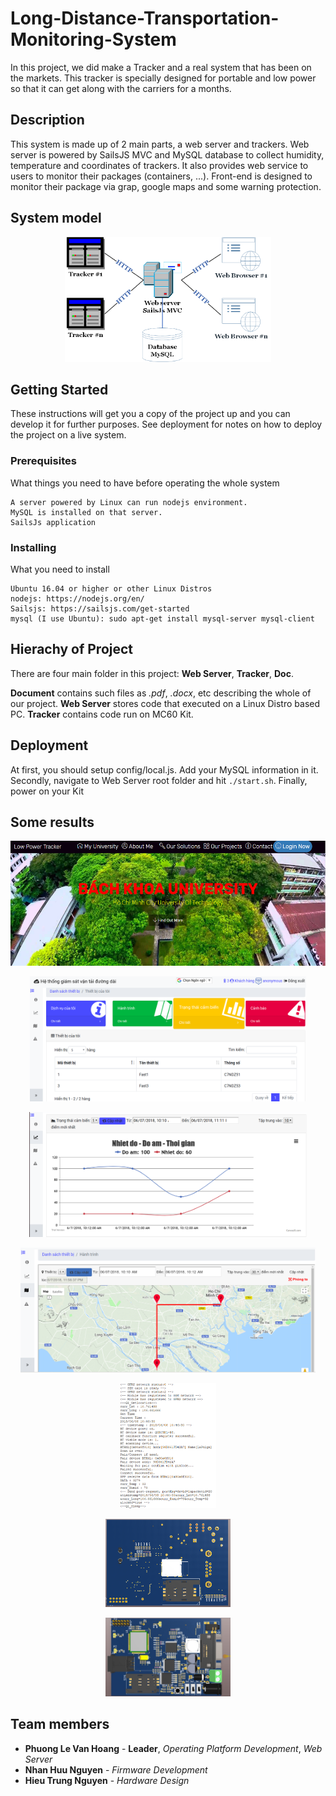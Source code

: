 # **Long-Distance-Transportation-Monitoring-System**
In this project, we did make a Tracker and a real system that has been on the markets. This tracker is specially designed for portable and low power so that it can get along with the carriers for a months.

## Description
This system is made up of 2 main parts, a web server and trackers. Web server is powered by SailsJS MVC and MySQL database to collect humidity, temperature and coordinates of trackers. It also provides web service to users to monitor their packages (containers, ...). Front-end is designed to monitor their package via grap, google maps and some warning protection.

## System model
<p align="center">
  <img src="Doc/img/system.png" alt="System model" height="200"/>
</p>

## Getting Started
These instructions will get you a copy of the project up and you can develop it for further purposes. See deployment for notes on how to deploy the project on a live system.

### Prerequisites
What things you need to have before operating the whole system
```
A server powered by Linux can run nodejs environment.
MySQL is installed on that server.
SailsJs application
```

### Installing
What you need to install
```
Ubuntu 16.04 or higher or other Linux Distros
nodejs: https://nodejs.org/en/
Sailsjs: https://sailsjs.com/get-started
mysql (I use Ubuntu): sudo apt-get install mysql-server mysql-client
```	

## Hierachy of Project
There are four main folder in this project:  **Web Server**,  **Tracker**,  **Doc**.

**Document** contains such files as *.pdf*, *.docx*, etc describing the whole of our project.
**Web Server** stores code that executed on a Linux Distro based PC.
**Tracker** contains code run on MC60 Kit.

## Deployment
At first, you should setup config/local.js. Add your MySQL information in it.
Secondly, navigate to Web Server root folder and hit ```./start.sh```.
Finally, power on your Kit

## Some results
<p align="center">
  <img src="Doc/img/homepage.png" alt="homepage" height="200"/>
</p>

<p align="center">
  <img src="Doc/img/6.png" alt="Dashboard" height="200"/>
</p>

<p align="center">
  <img src="Doc/img/7.png" alt="Graph" height="200"/>
</p>

<p align="center">
  <img src="Doc/img/8.png" alt="Map" height="200"/>
</p>

<p align="center">
  <img src="Doc/img/3.png" alt="MC60" height="200"/>
</p>

<p align="center">
  <img src="Doc/img/1.png" alt="top" style="width: 200px;"/>
</p>

<p align="center">
  <img src="Doc/img/2.jpg" alt="bottom" style="width: 200px;"/>
</p>

## Team members

* **Phuong Le Van Hoang** - **Leader**, *Operating Platform Development*, *Web Server*
* **Nhan Huu Nguyen** - *Firmware Development*
* **Hieu Trung Nguyen** - *Hardware Design*

